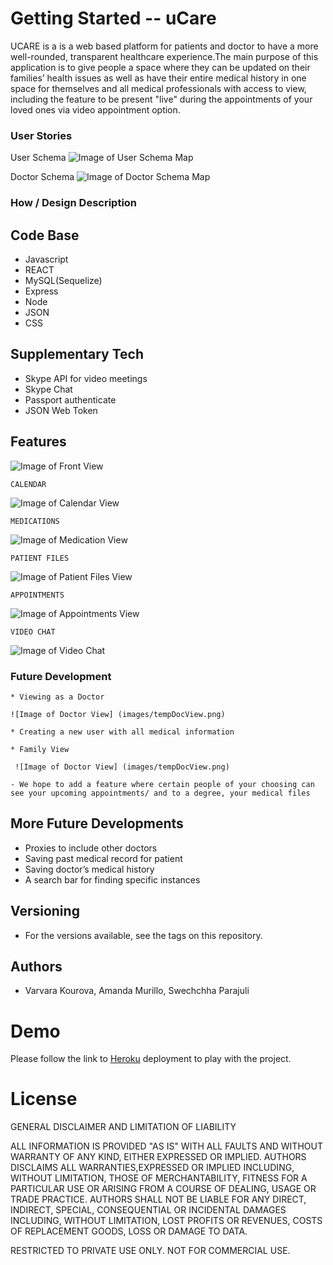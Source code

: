 # Getting Started -- uCare

UCARE is a is a web based platform for patients and doctor to have a more well-rounded, transparent healthcare experience.The main purpose of this application is to give people a space where they can be updated on their families’ health issues as well as have their entire medical history in one space for themselves and all medical professionals with access to view, including the feature to be present "live" during the appointments of your loved ones via video appointment option. 

### User Stories

User Schema
![Image of User Schema Map](images/userSchema.png)

Doctor Schema
![Image of Doctor Schema Map](images/docSchema.png)

###  How / Design Description

## Code Base
- Javascript
- REACT
- MySQL(Sequelize)
- Express
- Node
- JSON
- CSS

## Supplementary Tech

- Skype API for video meetings
- Skype Chat
- Passport authenticate
- JSON Web Token

## Features

![Image of Front View](images/front.png)
    
    CALENDAR
 ![Image of Calendar View](images/front.png)

    MEDICATIONS
 ![Image of Medication View](images/front.png)

    PATIENT FILES
 ![Image of Patient Files View](images/front.png)

    APPOINTMENTS

 ![Image of Appointments View](images/Appointments.png)

    VIDEO CHAT

  ![Image of Video Chat](images/front.png)

### Future Development

    * Viewing as a Doctor

    ![Image of Doctor View] (images/tempDocView.png)

    * Creating a new user with all medical information

    * Family View

     ![Image of Doctor View] (images/tempDocView.png)

    - We hope to add a feature where certain people of your choosing can see your upcoming appointments/ and to a degree, your medical files

## More Future Developments

  - Proxies to include other doctors
  - Saving past medical record for patient
  - Saving doctor’s medical history
  - A search bar for finding specific instances 



## Versioning
  * For the versions available, see the tags on this repository.

## Authors
  * Varvara Kourova, Amanda Murillo, Swechchha Parajuli


# Demo
Please follow the link to [Heroku]() deployment to play with the project.

# License

GENERAL    DISCLAIMER AND LIMITATION OF LIABILITY

ALL INFORMATION IS PROVIDED "AS IS" WITH ALL FAULTS AND WITHOUT WARRANTY OF ANY KIND, EITHER EXPRESSED OR IMPLIED. AUTHORS DISCLAIMS ALL WARRANTIES,EXPRESSED OR IMPLIED INCLUDING, WITHOUT LIMITATION, THOSE OF MERCHANTABILITY, FITNESS FOR A PARTICULAR USE OR ARISING FROM A COURSE OF DEALING, USAGE OR TRADE PRACTICE. AUTHORS SHALL NOT BE LIABLE FOR ANY DIRECT, INDIRECT, SPECIAL, CONSEQUENTIAL OR INCIDENTAL DAMAGES INCLUDING, WITHOUT LIMITATION, LOST PROFITS OR REVENUES, COSTS OF REPLACEMENT GOODS, LOSS OR DAMAGE TO DATA. 

RESTRICTED TO PRIVATE USE ONLY. NOT FOR COMMERCIAL USE.
